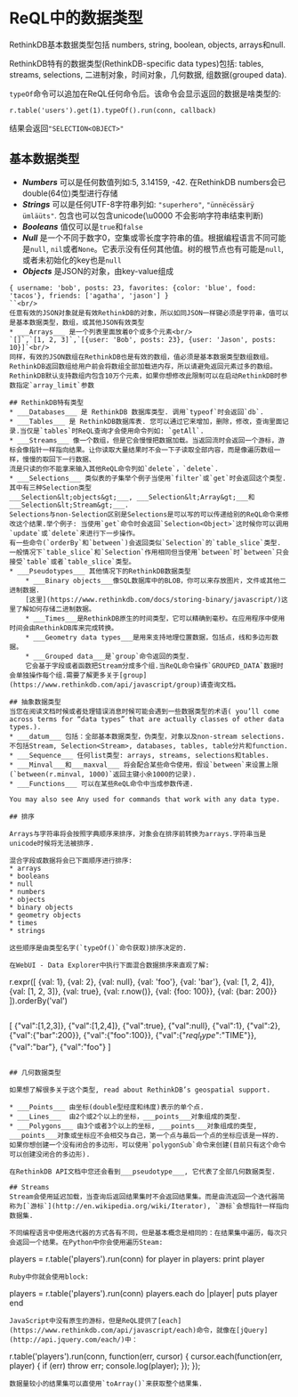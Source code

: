 # ReQL中的数据类型
RethinkDB基本数据类型包括 numbers, string, boolean, objects, arrays和null. 

RethinkDB特有的数据类型(RethinkDB-specific data types)包括: tables, streams, selections, 二进制对象，时间对象，几何数据, 组数据(grouped data). 

`typeOf`命令可以追加在ReQL任何命令后。该命令会显示返回的数据是啥类型的:
```
r.table('users').get(1).typeOf().run(conn, callback)
```
结果会返回`"SELECTION<OBJECT>"`

## 基本数据类型
* ___Numbers___ 可以是任何数值列如:5, 3.14159, -42. 在RethinkDB numbers会已double(64位)类型进行存储
* ___Strings___ 可以是任何UTF-8字符串列如: `"superhero"`, `"ünnëcëssärÿ ümläüts"`. 包含也可以包含unicode(\u0000 不会影响字符串结束判断)
* ___Booleans___ 值仅可以是`true`和`false`
* ___Null___    是一个不同于数字0，空集或零长度字符串的值。根据编程语言不同可能是`null`, `nil`或者`None`。它表示没有任何其他值。树的根节点也有可能是`null`, 或者未初始化的key也是`null`
* ___Objects___ 是JSON的对象，由key-value组成<br/>
```
{ username: 'bob', posts: 23, favorites: {color: 'blue', food: 'tacos'}, friends: ['agatha', 'jason'] }
``<br/>
任意有效的JSON对象就是有效RethinkDB的对象，所以如同JSON一样键必须是字符串，值可以是基本数据类型，数组，或其他JSON有效类型
* ___Arrays___ 是一个列表里面放着0个或多个元素<br/>
`[]`,`[1, 2, 3]`,`[{user: 'Bob', posts: 23}, {user: 'Jason', posts: 10}]`<br/>
同样，有效的JSON数组在RethinkDB也是有效的数组，值必须是基本数据类型数组数组。RethinkDB返回数组给用户前会将数组全部加载进内存，所以请避免返回元素过多的数组。
RethinkDB默认支持数组内包含10万个元素，如果你想修改此限制可以在启动RethinkDB时参数指定`array_limit`参数

## RethinkDB特有类型
* ___Databases___ 是 RethinkDB 数据库类型. 调用`typeof`时会返回`db`.
* ___Tables___ 是 RethinkDB数据库表. 您可以通过它来增加，删除，修改，查询里面记录.当仅是`tables`时ReQL查询才会使用命令列如: `getAll`.
* ___Streams___ 像一个数组，但是它会慢慢把数据加载。当返回流时会返回一个游标，游标会像指针一样指向结果。让你读取大量结果时不会一下子读取全部内容，而是像遍历数组一样，慢慢的取回下一行数据、
流是只读的你不能拿来输入其他ReQL命令列如`delete`，`delete`.
* ___Selections___ 类似表的子集举个例子当使用`filter`或`get`时会返回这个类型. 其中有三种Selection类型
___Selection&lt;objects&gt;___, ___Selection&lt;Array&gt;___和___Selection&lt;Stream&gt;___.
Selections与non-Selection区别是Selections是可以写的可以传递给别的ReQL命令来修改这个结果.举个例子: 当使用`get`命令时会返回`Selection<Object>`这时候你可以调用`update`或`delete`来进行下一步操作。
有一些命令(`orderBy`和`between`)会返回类似`Selection`的`table_slice`类型. 
一般情况下`table_slice`和`Selection`作用相同但当使用`between`时`between`只会接受`table`或者`table_slice`类型。
* ___Pseudotypes___ 其他情况下的RethinkDB数据类型
    * ___Binary objects___像SQL数据库中的BLOB，你可以来存放图片，文件或其他二进制数据. 
    [这里](https://www.rethinkdb.com/docs/storing-binary/javascript/)这里了解如何存储二进制数据。
    * ___Times___是RethinkDB原生的时间类型，它可以精确到毫秒。在应用程序中使用时间会由RethinkDB库来完成转换。
    * ___Geometry data types___是用来支持地理位置数据，包括点，线和多边形数据。
    * ___Grouped data___是`group`命令返回的类型. 
    它会基于字段或者函数把Stream分成多个组.当ReQL命令操作`GROUPED_DATA`数据时会单独操作每个组.需要了解更多关于[group](https://www.rethinkdb.com/api/javascript/group)请查询文档。

## 抽象数据类型
当您在阅读文档时候或者处理错误消息时候可能会遇到一些数据类型的术语( you’ll come across terms for “data types” that are actually classes of other data types.).
* ___datum___ 包括：全部基本数据类型，伪类型，对象以及non-stream selections.不包括Stream, Selection<Stream>, databases, tables, table分片和function.
* ___Sequence___ 任何list类型: arrays, streams, selections和tables.
* ___Minval___和___maxval___ 将会配合某些命令使用，假设`between`来设置上限(`between(r.minval, 1000)`返回主键小余1000的记录).
* ___Functions___ 可以在某些ReQL命令中当成参数传递.

You may also see Any used for commands that work with any data type.

## 排序

Arrays与字符串将会按照字典顺序来排序，对象会在排序前转换为arrays.字符串当是unicode时候将无法被排序.

混合字段或数据将会已下面顺序进行排序:
* arrays
* booleans
* null
* numbers
* objects
* binary objects
* geometry objects
* times
* strings

这些顺序是由类型名字(`typeOf()`命令获取)排序决定的.

在WebUI - Data Explorer中执行下面混合数据排序来直观了解:
```
r.expr([
    {val: 1},
    {val: 2},
    {val: null},
    {val: 'foo'},
    {val: 'bar'},
    {val: [1, 2, 4]},
    {val: [1, 2, 3]},
    {val: true},
    {val: r.now()},
    {val: {foo: 100}},
    {val: {bar: 200}}
]).orderBy('val')
```

```
[
    {"val":[1,2,3]},
    {"val":[1,2,4]},
    {"val":true},
    {"val":null},
    {"val":1},
    {"val":2},
    {"val":{"bar":200}},
    {"val":{"foo":100}},
    {"val":{"$reql_type$":"TIME"}},
    {"val":"bar"},
    {"val":"foo"}
]
```

## 几何数据类型

如果想了解很多关于这个类型, read about RethinkDB’s geospatial support.

* ___Points___ 由坐标(double型经度和纬度)表示的单个点.
* ___Lines___  由2个或2个以上的坐标，___points___对象组成的类型.
* ___Polygons___ 由3个或者3个以上的坐标, ___points___对象组成的类型,
___points___对象或坐标应不会相交与自己，第一个点与最后一个点的坐标应该是一样的.
如果你想创建一个没有闭合的多边形，可以使用`polygonSub`命令来创建(目前只有这个命令可以创建没闭合的多边形).

在RethinkDB API文档中您还会看到___pseudotype___, 它代表了全部几何数据类型.

## Streams
Stream会使用延迟加载，当查询后返回结果集时不会返回结果集。而是由流返回一个迭代器简称为[`游标`](http://en.wikipedia.org/wiki/Iterator), `游标`会想指针一样指向数据集.

不同编程语言中使用迭代器的方式各有不同，但是基本概念是相同的：在结果集中遍历，每次只会返回一个结果。在Python中你会使用遍历Steam:
```
players = r.table('players').run(conn)
for player in players:
	print player
```
Ruby中你就会使用block:
```
players = r.table('players').run(conn)
players.each do |player|
	puts player
end
```
JavaScript中没有原生的游标，但是ReQL提供了[each](https://www.rethinkdb.com/api/javascript/each)命令，就像在[jQuery](http://api.jquery.com/each/)中：
```
r.table('players').run(conn, function(err, cursor) {
	cursor.each(function(err, player) {
		if (err) throw err;
		console.log(player);
	});
});
```
数据量较小的结果集可以直使用`toArray()`来获取整个结果集.




